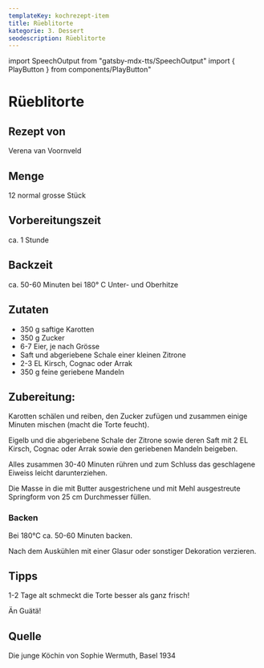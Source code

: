 ```yaml
---
templateKey: kochrezept-item
title: Rüeblitorte
kategorie: 3. Dessert
seodescription: Rüeblitorte
---
```

import SpeechOutput from "gatsby-mdx-tts/SpeechOutput"
import { PlayButton } from components/PlayButton"

<SpeechOutput id="kochrezept-verena-van-voornveld-rüeblitorte" customPlayButton={PlayButton}>

# Rüeblitorte

## Rezept von
Verena van Voornveld
## Menge
12 normal grosse Stück
## Vorbereitungszeit
ca. 1 Stunde
## Backzeit 
ca. 50-60 Minuten bei 180° C Unter- und Oberhitze

## Zutaten
- 350 g saftige Karotten
- 350 g Zucker
- 6-7 Eier, je nach Grösse
- Saft und abgeriebene Schale einer kleinen Zitrone
- 2-3 EL Kirsch, Cognac oder Arrak
- 350 g feine geriebene Mandeln

## Zubereitung:
Karotten schälen und reiben, den Zucker zufügen und zusammen einige Minuten mischen (macht die Torte feucht).

Eigelb und die abgeriebene Schale der Zitrone sowie deren Saft mit 2 EL Kirsch, Cognac oder Arrak sowie den geriebenen Mandeln beigeben.

Alles zusammen 30-40 Minuten rühren und zum Schluss das geschlagene Eiweiss leicht darunterziehen.

Die Masse in die mit Butter ausgestrichene und mit Mehl ausgestreute Springform von 25 cm Durchmesser füllen.

### Backen
Bei 180°C ca. 50-60 Minuten backen.

Nach dem Auskühlen mit einer Glasur oder sonstiger Dekoration verzieren.

## Tipps
1-2 Tage alt schmeckt die Torte besser als ganz frisch!

Än  Guätä!


## Quelle
Die junge Köchin von Sophie Wermuth, Basel 1934

</SpeechOutput>